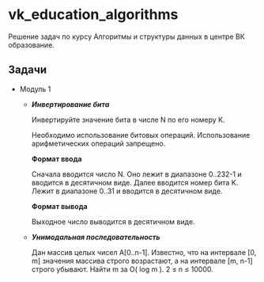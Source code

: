 # vk_education_algorithms
Решение задач по курсу Алгоритмы и структуры данных в центре ВК образование.


## Задачи


- Модуль 1
	- ***Инвертирование бита***
	   
	   Инвертируйте значение бита в числе N по его номеру K.

	   Необходимо использование битовых операций.
	   Использование арифметических операций запрещено.
	  
	   **Формат ввода**

	   Сначала вводится число N.
	   Оно лежит в диапазоне 0..232-1 и вводится в десятичном виде.
	   Далее вводится номер бита K.
	   Лежит в диапазоне 0..31 и вводится в десятичном виде.
	   
	   **Формат вывода**
	   
	   Выходное число выводится в десятичном виде.

	- ***Унимодальная последовательность***
	  
	  Дан массив целых чисел А[0..n-1]. Известно, что на интервале [0, m] значения массива строго возрастают, а на интервале [m, n-1] строго убывают. Найти m за O( log m ). 2 ≤ n ≤ 10000.

	  
